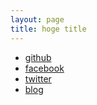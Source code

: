 ```yaml
---
layout: page
title: hoge title
---
```


- [github](https://github.com/hogelog)
- [facebook](https://www.facebook.com/hogelog)
- [twitter](http://twitter.com/hogelog)
- [blog](https://hogelog.hatenablog.com/)

